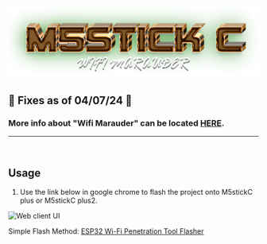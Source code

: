 ![Header](Images/mainheader.png)
<br>

## 🌟 Fixes as of 04/07/24 🌟

<b></b>
  
### More info about "Wifi Marauder" can be located <a href="https://github.com/justcallmekoko/ESP32Marauder">HERE</a>.  
  

  <hr>
  <br>

  ## Usage
1. Use the link below in google chrome to flash the project onto M5stickC plus or M5stickC plus2.

![Web client UI](Images/ui-img.png)
  
Simple Flash Method: <a href=https://atomnft.github.io/ESP32-Wi-Fi-Penetration-Tool/flash0.html>ESP32 Wi-Fi Penetration Tool Flasher</a>